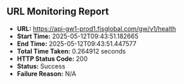 ## URL Monitoring Report

- **URL:** https://api-gw1-prod1.fisglobal.com/gw/v1/health
- **Start Time:** 2025-05-12T09:43:51.182665
- **End Time:** 2025-05-12T09:43:51.447577
- **Total Time Taken:** 0.264912 seconds
- **HTTP Status Code:** 200
- **Status:** Success
- **Failure Reason:** N/A
